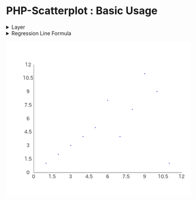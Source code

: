 # PHP-Scatterplot : Basic Usage

<details><summary>Layer</summary>

|#|x|y|
|:---:|:---:|:---:|
|0|1|1|
|1|2|2|
|2|3|3|
|3|4|4|
|4|5|5|
|5|6|8|
|6|7|4|
|7|8|7|
|8|9|11|
|9|10|9|
|10|11|1|

</details>

<details><summary>Regression Line Formula</summary>

- y = 0.51818181818182 x + 1.8909090909091
</details>

![BasicUsage.png](img/BasicUsage.png)
